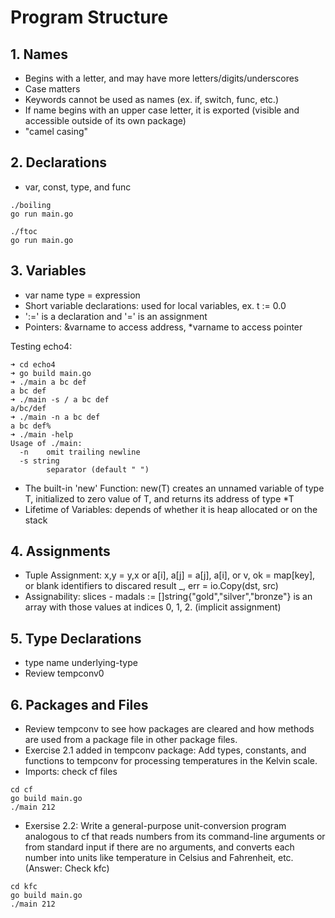 # Program Structure

## 1. Names
- Begins with a letter, and may have more letters/digits/underscores
- Case matters
- Keywords cannot be used as names (ex. if, switch, func, etc.)
- If name begins with an upper case letter, it is exported (visible and accessible outside of its own package)
- "camel casing"

## 2. Declarations
- var, const, type, and func

```
./boiling
go run main.go
```

```
./ftoc
go run main.go
```

## 3. Variables
- var name type = expression
- Short variable declarations: used for local variables, ex. t := 0.0
- ':=' is a declaration and '=' is an assignment
- Pointers: &varname to access address, *varname to access pointer

Testing echo4: 
```
➜ cd echo4
➜ go build main.go
➜ ./main a bc def
a bc def
➜ ./main -s / a bc def
a/bc/def
➜ ./main -n a bc def  
a bc def%                                                                                                ➜ ./main -help
Usage of ./main:
  -n    omit trailing newline
  -s string
        separator (default " ")
```

- The built-in 'new' Function: new(T) creates an unnamed variable of type T, initialized to zero value of T, and returns its address of type *T
- Lifetime of Variables: depends of whether it is heap allocated or on the stack

## 4. Assignments
- Tuple Assignment: x,y = y,x or a[i], a[j] = a[j], a[i], or v, ok = map[key], or blank identifiers to discared result _, err = io.Copy(dst, src)
- Assignability: slices - madals := []string{"gold","silver","bronze"} is an array with those values at indices 0, 1, 2. (implicit assignment)

## 5. Type Declarations
- type name underlying-type
- Review tempconv0

## 6. Packages and Files
- Review tempconv to see how packages are cleared and how methods are used from a package file in other package files.
- Exercise 2.1 added in tempconv package: Add types, constants, and functions to tempconv for processing temperatures in the Kelvin scale. 
- Imports: check cf files
```
cd cf
go build main.go
./main 212
```
- Exersise 2.2: Write a general-purpose unit-conversion program analogous to cf that reads numbers from its command-line arguments or from standard input if there are no arguments, and converts each number into units like temperature in Celsius and Fahrenheit, etc. (Answer: Check kfc)

```
cd kfc
go build main.go
./main 212
```
